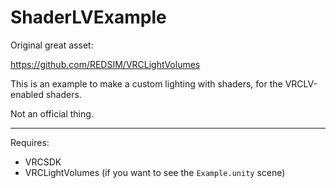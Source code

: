# ShaderLVExample

Original great asset:

https://github.com/REDSIM/VRCLightVolumes

This is an example to make a custom lighting with shaders, for the VRCLV-enabled shaders.

Not an official thing.

---

Requires:
- VRCSDK
- VRCLightVolumes (if you want to see the `Example.unity` scene)
